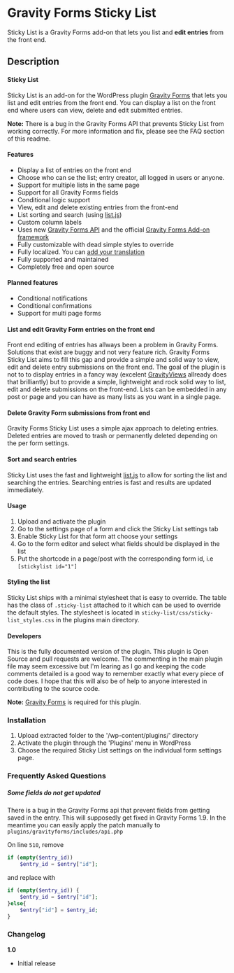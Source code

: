 <h1>Gravity Forms Sticky List</h1>

Sticky List is a Gravity Forms add-on that lets you list and **edit entries** from the front end.

<h2>Description</h2>

#### Sticky List
Sticky List is an add-on for the WordPress plugin <a href="http://www.gravityforms.com/" target="_blank">Gravity Forms</a> that lets you list and edit entries from the front end. You can display a list on the front end where users can view, delete and edit submitted entries. 

**Note:** There is a bug in the Gravity Forms API that prevents Sticky List from working correctly. For more information and fix, please see the FAQ section of this readme.

#### Features

* Display a list of entries on the front end
* Choose who can se the list; entry creator, all logged in users or anyone.
* Support for multiple lists in the same page
* Support for all Gravity Forms fields
* Conditional logic support
* View, edit and delete existing entries from the front-end
* List sorting and search (using <a href="http://www.listjs.com/">list.js</a>)
* Custom column labels
* Uses new <a href="http://www.gravityhelp.com/documentation/page/Gravity_Forms_API">Gravity Forms API</a> and the official <a href="http://www.gravityhelp.com/documentation/page/Add-On_Framework">Gravity Forms Add-on framework</a>
* Fully customizable with dead simple styles to override
* Fully localized. You can <a href="https://github.com/13pixlar/sticky-list/tree/master/languages">add your translation</a>
* Fully supported and maintained
* Completely free and open source

#### Planned features

* Conditional notifications
* Conditional confirmations
* Support for multi page forms

#### List and edit Gravity Form entries on the front end

Front end editing of entries has allways been a problem in Gravity Forms. Solutions that exist are buggy and not very feature rich. Gravity Forms Sticky List aims to fill this gap and provide a simple and solid way to view, edit and delete entry submissions on the front end. The goal of the plugin is not to to display entries in a fancy way (excelent <a href="https://gravityview.co/">GravityViews</a> allready does that brilliantly) but to provide a simple, lightweight and rock solid way to list, edit and delete submissions on the front-end. Lists can be embedded in any post or page and you can have as many lists as you want in a single page.

#### Delete Gravity Form submissions from front end

Gravity Forms Sticky List uses a simple ajax approach to deleting entries. Deleted entries are moved to trash or permanently deleted depending on the per form settings. 

#### Sort and search entries

Sticky List uses the fast and lightweight <a href="http://www.listjs.com/">list.js</a> to allow for sorting the list and searching the entries. Searching entries is fast and results are updated immediately. 

#### Usage

1. Upload and activate the plugin
2. Go to the settings page of a form and click the Sticky List settings tab
3. Enable Sticky List for that form att choose your settings
4. Go to the form editor and select what fields should be displayed in the list
5. Put the shortcode in a page/post with the corresponding form id, i.e `[stickylist id="1"]`

#### Styling the list

Sticky List ships with a minimal stylesheet that is easy to override. The table has the class of `.sticky-list` attached to it which can be used to override the default styles. The stylesheet is located in `sticky-list/css/sticky-list_styles.css` in the plugins main directory.

#### Developers
This is the fully documented version of the plugin. This plugin is Open Source and pull requests are welcome. The commenting in the main plugin file may seem excessive but I'm learing as I go and keeping the code comments detailed is a good way to remember exactly what every piece of code does. I hope that this will also be of help to anyone interested in contributing to the source code.

**Note:** <a href="http://www.gravityforms.com/" target="_blank">Gravity Forms</a> is required for this plugin.

<h3>Installation</h3>

1. Upload extracted folder to the '/wp-content/plugins/' directory
2. Activate the plugin through the 'Plugins' menu in WordPress
3. Choose the required Sticky List settings on the individual form settings page.

<h3>Frequently Asked Questions</h3>

<h5>Some fields do not get updated</h5>

There is a bug in the Gravity Forms api that prevent fields from getting saved in the entry. This will supposedly get fixed in Gravity Forms 1.9. In the meantime you can easily apply the patch manually to `plugins/gravityforms/includes/api.php`

On line `510`, remove 
```PHP
if (empty($entry_id))
    $entry_id = $entry["id"];
```
and replace with
```PHP
if (empty($entry_id)) {
    $entry_id = $entry["id"];
}else{
    $entry["id"] = $entry_id;
}
```

<h3>Changelog</h3>

**1.0**
* Initial release
